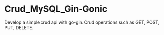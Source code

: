 # Crud_MySQL_Gin-Gonic

Develop a simple crud api with go-gin. Crud operations such as GET, POST, PUT, DELETE.
